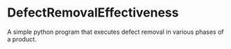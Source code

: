 # DefectRemovalEffectiveness
A simple python program that executes defect removal in various phases of  a product.

